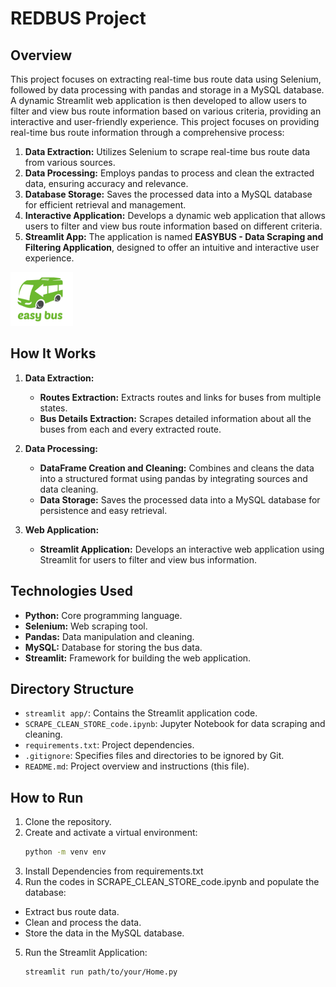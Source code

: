 # **REDBUS Project**


## Overview
This project focuses on extracting real-time bus route data using Selenium, followed by data processing with pandas and storage in a MySQL database. A dynamic Streamlit web application is then developed to allow users to filter and view bus route information based on various criteria, providing an interactive and user-friendly experience. This project focuses on providing real-time bus route information through a comprehensive process:

1. **Data Extraction:** Utilizes Selenium to scrape real-time bus route data from various sources.
2. **Data Processing:** Employs pandas to process and clean the extracted data, ensuring accuracy and relevance.
3. **Database Storage:** Saves the processed data into a MySQL database for efficient retrieval and management.
4. **Interactive Application:** Develops a dynamic web application that allows users to filter and view bus route information based on different criteria.
5. **Streamlit App:** The application is named **EASYBUS - Data Scraping and Filtering Application**, designed to offer an intuitive and interactive user experience.
<img src="images/logo.png" width="100" height="auto" />




## How It Works
1. **Data Extraction:**
   - **Routes Extraction:** Extracts routes and links for buses from multiple states.
   - **Bus Details Extraction:** Scrapes detailed information about all the buses from each and every extracted route.

2. **Data Processing:**
   - **DataFrame Creation and Cleaning:** Combines and cleans the data into a structured format using pandas by integrating sources and data cleaning.
   - **Data Storage:** Saves the processed data into a MySQL database for persistence and easy retrieval.

3. **Web Application:**
   - **Streamlit Application:** Develops an interactive web application using Streamlit for users to filter and view bus information.

## Technologies Used
- **Python:** Core programming language.
- **Selenium:** Web scraping tool.
- **Pandas:** Data manipulation and cleaning.
- **MySQL:** Database for storing the bus data.
- **Streamlit:** Framework for building the web application.




## Directory Structure
- `streamlit app/`: Contains the Streamlit application code.
- `SCRAPE_CLEAN_STORE_code.ipynb`: Jupyter Notebook for data scraping and cleaning.
- `requirements.txt`: Project dependencies.
- `.gitignore`: Specifies files and directories to be ignored by Git.
- `README.md`: Project overview and instructions (this file).

## How to Run
1. Clone the repository.
2. Create and activate a virtual environment:
   ```bash
   python -m venv env
3. Install Dependencies from requirements.txt
4. Run the codes in SCRAPE_CLEAN_STORE_code.ipynb and populate the database:
- 	Extract bus route data.
- 	Clean and process the data.
- 	Store the data in the MySQL database.
5. Run the Streamlit Application:
  	```bash
   streamlit run path/to/your/Home.py

